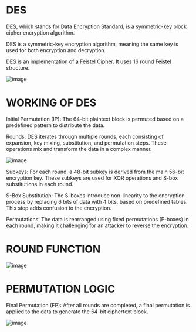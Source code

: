 # DES
DES, which stands for Data Encryption Standard, is a symmetric-key block cipher encryption algorithm.

DES is a symmetric-key encryption algorithm, meaning the same key is used for both encryption and decryption.

DES is an implementation of a Feistel Cipher. It uses 16 round Feistel structure.

![image](https://github.com/JashandeepSidhu712/Cryptography/assets/117754690/7f633e21-9dc0-4aca-bc5e-c8c5b0db6612)

# WORKING OF DES

Initial Permutation (IP): The 64-bit plaintext block is permuted based on a predefined pattern to distribute the data.

Rounds: DES iterates through multiple rounds, each consisting of expansion, key mixing, substitution, and permutation steps. These operations mix and transform the data in a complex manner.

![image](https://github.com/JashandeepSidhu712/Cryptography/assets/117754690/1e647540-de69-430d-badc-5acda09bbc63)


Subkeys: For each round, a 48-bit subkey is derived from the main 56-bit encryption key. These subkeys are used for XOR operations and S-box substitutions in each round.

S-Box Substitution: The S-boxes introduce non-linearity to the encryption process by replacing 6 bits of data with 4 bits, based on predefined tables. This step adds confusion to the encryption.

Permutations: The data is rearranged using fixed permutations (P-boxes) in each round, making it challenging for an attacker to reverse the encryption.

# ROUND FUNCTION

![image](https://github.com/JashandeepSidhu712/Cryptography/assets/117754690/209ae148-8b04-4e74-9ee0-6333285cda52)

# PERMUTATION LOGIC

Final Permutation (FP): After all rounds are completed, a final permutation is applied to the data to generate the 64-bit ciphertext block.

![image](https://github.com/JashandeepSidhu712/Cryptography/assets/117754690/071ad39f-6d11-4d82-ad30-452d30069425)




